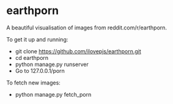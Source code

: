 earthporn
=========

A beautiful visualisation of images from reddit.com/r/earthporn.

To get it up and running:

  - git clone https://github.com/ilovepjs/earthporn.git
  - cd earthporn
  - python manage.py runserver
  - Go to 127.0.0.1/porn

To fetch new images:

  - python manage.py fetch_porn

